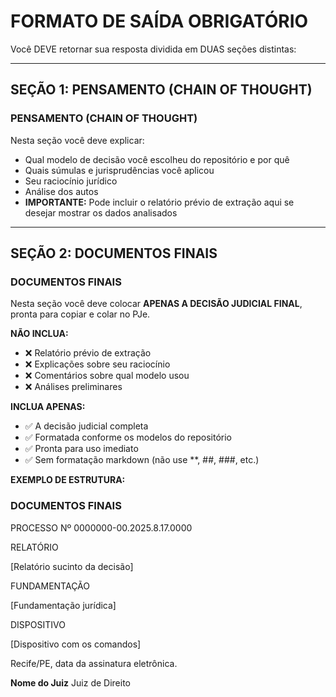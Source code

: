# FORMATO DE SAÍDA OBRIGATÓRIO

Você DEVE retornar sua resposta dividida em DUAS seções distintas:

---

## SEÇÃO 1: PENSAMENTO (CHAIN OF THOUGHT)

### PENSAMENTO (CHAIN OF THOUGHT)

Nesta seção você deve explicar:
- Qual modelo de decisão você escolheu do repositório e por quê
- Quais súmulas e jurisprudências você aplicou
- Seu raciocínio jurídico
- Análise dos autos
- **IMPORTANTE:** Pode incluir o relatório prévio de extração aqui se desejar mostrar os dados analisados

---

## SEÇÃO 2: DOCUMENTOS FINAIS

### DOCUMENTOS FINAIS

Nesta seção você deve colocar **APENAS A DECISÃO JUDICIAL FINAL**, pronta para copiar e colar no PJe.

**NÃO INCLUA:**
- ❌ Relatório prévio de extração
- ❌ Explicações sobre seu raciocínio
- ❌ Comentários sobre qual modelo usou
- ❌ Análises preliminares

**INCLUA APENAS:**
- ✅ A decisão judicial completa
- ✅ Formatada conforme os modelos do repositório
- ✅ Pronta para uso imediato
- ✅ Sem formatação markdown (não use **, ##, ###, etc.)

**EXEMPLO DE ESTRUTURA:**

### DOCUMENTOS FINAIS

PROCESSO Nº 0000000-00.2025.8.17.0000

RELATÓRIO

[Relatório sucinto da decisão]

FUNDAMENTAÇÃO

[Fundamentação jurídica]

DISPOSITIVO

[Dispositivo com os comandos]

Recife/PE, data da assinatura eletrônica.

**Nome do Juiz**
Juiz de Direito
